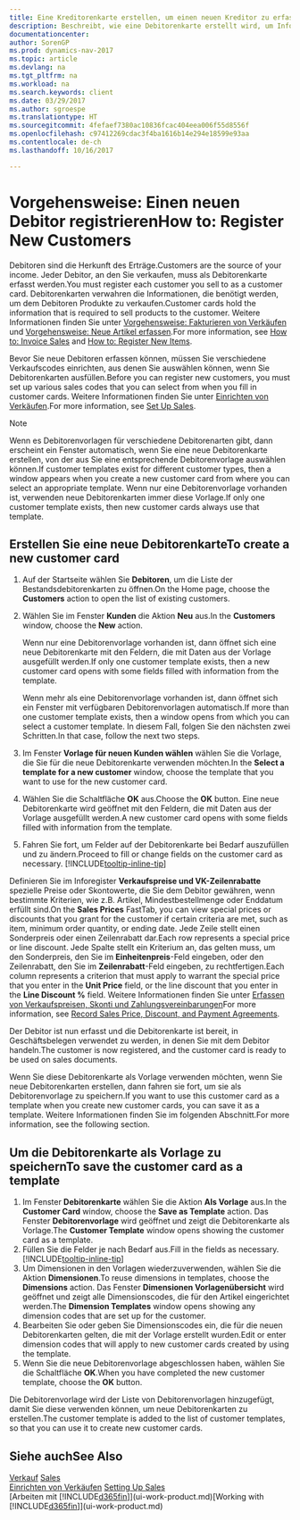```yaml
---
title: Eine Kreditorenkarte erstellen, um einen neuen Kreditor zu erfassen
description: Beschreibt, wie eine Debitorenkarte erstellt wird, um Informationen zu jedem neuen Debitor oder Clients zu erfassen, an die Sie verkaufen.
documentationcenter: 
author: SorenGP
ms.prod: dynamics-nav-2017
ms.topic: article
ms.devlang: na
ms.tgt_pltfrm: na
ms.workload: na
ms.search.keywords: client
ms.date: 03/29/2017
ms.author: sgroespe
ms.translationtype: HT
ms.sourcegitcommit: 4fefaef7380ac10836fcac404eea006f55d8556f
ms.openlocfilehash: c97412269cdac3f4ba1616b14e294e18599e93aa
ms.contentlocale: de-ch
ms.lasthandoff: 10/16/2017

---
```

# <a name="how-to-register-new-customers"></a><span data-ttu-id="28fe5-103">Vorgehensweise: Einen neuen Debitor registrieren</span><span class="sxs-lookup"><span data-stu-id="28fe5-103">How to: Register New Customers</span></span>
<span data-ttu-id="28fe5-104">Debitoren sind die Herkunft des Erträge.</span><span class="sxs-lookup"><span data-stu-id="28fe5-104">Customers are the source of your income.</span></span> <span data-ttu-id="28fe5-105">Jeder Debitor, an den Sie verkaufen, muss als Debitorenkarte erfasst werden.</span><span class="sxs-lookup"><span data-stu-id="28fe5-105">You must register each customer you sell to as a customer card.</span></span> <span data-ttu-id="28fe5-106">Debitorenkarten verwahren die Informationen, die benötigt werden, um dem Debitoren Produkte zu verkaufen.</span><span class="sxs-lookup"><span data-stu-id="28fe5-106">Customer cards hold the information that is required to sell products to the customer.</span></span> <span data-ttu-id="28fe5-107">Weitere Informationen finden Sie unter [Vorgehensweise: Fakturieren von Verkäufen](sales-how-invoice-sales.md) und [Vorgehensweise: Neue Artikel erfassen](inventory-how-register-new-items.md).</span><span class="sxs-lookup"><span data-stu-id="28fe5-107">For more information, see [How to: Invoice Sales](sales-how-invoice-sales.md) and [How to: Register New Items](inventory-how-register-new-items.md).</span></span>  

<span data-ttu-id="28fe5-108">Bevor Sie neue Debitoren erfassen können, müssen Sie verschiedene Verkaufscodes einrichten, aus denen Sie auswählen können, wenn Sie Debitorenkarten ausfüllen.</span><span class="sxs-lookup"><span data-stu-id="28fe5-108">Before you can register new customers, you must set up various sales codes that you can select from when you fill in customer cards.</span></span> <span data-ttu-id="28fe5-109">Weitere Informationen finden Sie unter [Einrichten von Verkäufen](sales-setup-sales.md).</span><span class="sxs-lookup"><span data-stu-id="28fe5-109">For more information, see [Set Up Sales](sales-setup-sales.md).</span></span>

> [!NOTE]  
>   <span data-ttu-id="28fe5-110">Wenn es Debitorenvorlagen für verschiedene Debitorenarten gibt, dann erscheint ein Fenster automatisch, wenn Sie eine neue Debitorenkarte erstellen, von der aus Sie eine entsprechende Debitorenvorlage auswählen können.</span><span class="sxs-lookup"><span data-stu-id="28fe5-110">If customer templates exist for different customer types, then a window appears when you create a new customer card from where you can select an appropriate template.</span></span> <span data-ttu-id="28fe5-111">Wenn nur eine Debitorenvorlage vorhanden ist, verwenden neue Debitorenkarten immer diese Vorlage.</span><span class="sxs-lookup"><span data-stu-id="28fe5-111">If only one customer template exists, then new customer cards always use that template.</span></span>

## <a name="to-create-a-new-customer-card"></a><span data-ttu-id="28fe5-112">Erstellen Sie eine neue Debitorenkarte</span><span class="sxs-lookup"><span data-stu-id="28fe5-112">To create a new customer card</span></span>
1. <span data-ttu-id="28fe5-113">Auf der Startseite wählen Sie **Debitoren**, um die Liste der Bestandsdebitorenkarten zu öffnen.</span><span class="sxs-lookup"><span data-stu-id="28fe5-113">On the Home page, choose the **Customers** action to open the list of existing customers.</span></span>  
2. <span data-ttu-id="28fe5-114">Wählen Sie im Fenster **Kunden** die Aktion **Neu** aus.</span><span class="sxs-lookup"><span data-stu-id="28fe5-114">In the **Customers** window, choose the **New** action.</span></span>

    <span data-ttu-id="28fe5-115">Wenn nur eine Debitorenvorlage vorhanden ist, dann öffnet sich eine neue Debitorenkarte mit den Feldern, die mit Daten aus der Vorlage ausgefüllt werden.</span><span class="sxs-lookup"><span data-stu-id="28fe5-115">If only one customer template exists, then a new customer card opens with some fields filled with information from the template.</span></span>

    <span data-ttu-id="28fe5-116">Wenn mehr als eine Debitorenvorlage vorhanden ist, dann öffnet sich ein Fenster mit verfügbaren Debitorenvorlagen automatisch.</span><span class="sxs-lookup"><span data-stu-id="28fe5-116">If more than one customer template exists, then a window opens from which you can select a customer template.</span></span> <span data-ttu-id="28fe5-117">In diesem Fall, folgen Sie den nächsten zwei Schritten.</span><span class="sxs-lookup"><span data-stu-id="28fe5-117">In that case, follow the next two steps.</span></span>
3. <span data-ttu-id="28fe5-118">Im Fenster **Vorlage für neuen Kunden wählen** wählen Sie die Vorlage, die Sie für die neue Debitorenkarte verwenden möchten.</span><span class="sxs-lookup"><span data-stu-id="28fe5-118">In the **Select a template for a new customer** window, choose the template that you want to use for the new customer card.</span></span>
4. <span data-ttu-id="28fe5-119">Wählen Sie die Schaltfläche **OK** aus.</span><span class="sxs-lookup"><span data-stu-id="28fe5-119">Choose the **OK** button.</span></span> <span data-ttu-id="28fe5-120">Eine neue Debitorenkarte wird geöffnet mit den Feldern, die mit Daten aus der Vorlage ausgefüllt werden.</span><span class="sxs-lookup"><span data-stu-id="28fe5-120">A new customer card opens with some fields filled with information from the template.</span></span>  
5. <span data-ttu-id="28fe5-121">Fahren Sie fort, um Felder auf der Debitorenkarte bei Bedarf auszufüllen und zu ändern.</span><span class="sxs-lookup"><span data-stu-id="28fe5-121">Proceed to fill or change fields on the customer card as necessary.</span></span> [!INCLUDE[tooltip-inline-tip](includes/tooltip-inline-tip_md.md)]

<span data-ttu-id="28fe5-122">Definieren Sie im Inforegister **Verkaufspreise und VK-Zeilenrabatte** spezielle Preise oder Skontowerte, die Sie dem Debitor gewähren, wenn bestimmte Kriterien, wie z.B. Artikel, Mindestbestellmenge oder Enddatum erfüllt sind.</span><span class="sxs-lookup"><span data-stu-id="28fe5-122">On the **Sales Prices** FastTab, you can view special prices or discounts that you grant for the customer if certain criteria are met, such as item, minimum order quantity, or ending date.</span></span> <span data-ttu-id="28fe5-123">Jede Zeile stellt einen Sonderpreis oder einen Zeilenrabatt dar.</span><span class="sxs-lookup"><span data-stu-id="28fe5-123">Each row represents a special price or line discount.</span></span> <span data-ttu-id="28fe5-124">Jede Spalte stellt ein Kriterium an, das gelten muss, um den Sonderpreis, den Sie im **Einheitenpreis**-Feld eingeben, oder den Zeilenrabatt, den Sie im **Zeilenrabatt**-Feld eingeben, zu rechtfertigen.</span><span class="sxs-lookup"><span data-stu-id="28fe5-124">Each column represents a criterion that must apply to warrant the special price that you enter in the **Unit Price** field, or the line discount that you enter in the **Line Discount %** field.</span></span> <span data-ttu-id="28fe5-125">Weitere Informationen finden Sie unter [Erfassen von Verkaufspreisen, Skonti und Zahlungsvereinbarungen](sales-how-record-sales-price-discount-payment-agreements.md)</span><span class="sxs-lookup"><span data-stu-id="28fe5-125">For more information, see [Record Sales Price, Discount, and Payment Agreements](sales-how-record-sales-price-discount-payment-agreements.md).</span></span>

<span data-ttu-id="28fe5-126">Der Debitor ist nun erfasst und die Debitorenkarte ist bereit, in Geschäftsbelegen verwendet zu werden, in denen Sie mit dem Debitor handeln.</span><span class="sxs-lookup"><span data-stu-id="28fe5-126">The customer is now registered, and the customer card is ready to be used on sales documents.</span></span>

<span data-ttu-id="28fe5-127">Wenn Sie diese Debitorenkarte als Vorlage verwenden möchten, wenn Sie neue Debitorenkarten erstellen, dann fahren sie fort, um sie als Debitorenvorlage zu speichern.</span><span class="sxs-lookup"><span data-stu-id="28fe5-127">If you want to use this customer card as a template when you create new customer cards, you can save it as a template.</span></span> <span data-ttu-id="28fe5-128">Weitere Informationen finden Sie im folgenden Abschnitt.</span><span class="sxs-lookup"><span data-stu-id="28fe5-128">For more information, see the following section.</span></span>

## <a name="to-save-the-customer-card-as-a-template"></a><span data-ttu-id="28fe5-129">Um die Debitorenkarte als Vorlage zu speichern</span><span class="sxs-lookup"><span data-stu-id="28fe5-129">To save the customer card as a template</span></span>
1. <span data-ttu-id="28fe5-130">Im Fenster **Debitorenkarte** wählen Sie die Aktion **Als Vorlage** aus.</span><span class="sxs-lookup"><span data-stu-id="28fe5-130">In the **Customer Card** window, choose the **Save as Template** action.</span></span> <span data-ttu-id="28fe5-131">Das Fenster **Debitorenvorlage** wird geöffnet und zeigt die Debitorenkarte als Vorlage.</span><span class="sxs-lookup"><span data-stu-id="28fe5-131">The **Customer Template** window opens showing the customer card as a template.</span></span>
2. <span data-ttu-id="28fe5-132">Füllen Sie die Felder je nach Bedarf aus.</span><span class="sxs-lookup"><span data-stu-id="28fe5-132">Fill in the fields as necessary.</span></span> [!INCLUDE[tooltip-inline-tip](includes/tooltip-inline-tip_md.md)]
3. <span data-ttu-id="28fe5-133">Um Dimensionen in den Vorlagen wiederzuverwenden, wählen Sie die Aktion **Dimensionen**.</span><span class="sxs-lookup"><span data-stu-id="28fe5-133">To reuse dimensions in templates, choose the **Dimensions** action.</span></span> <span data-ttu-id="28fe5-134">Das Fenster **Dimensionen Vorlagenübersicht** wird geöffnet und zeigt alle Dimensionscodes, die für den Artikel eingerichtet werden.</span><span class="sxs-lookup"><span data-stu-id="28fe5-134">The **Dimension Templates** window opens showing any dimension codes that are set up for the customer.</span></span>
4. <span data-ttu-id="28fe5-135">Bearbeiten Sie oder geben Sie Dimensionscodes ein, die für die neuen Debitorenkarten gelten, die mit der Vorlage erstellt wurden.</span><span class="sxs-lookup"><span data-stu-id="28fe5-135">Edit or enter dimension codes that will apply to new customer cards created by using the template.</span></span>  
5. <span data-ttu-id="28fe5-136">Wenn Sie die neue Debitorenvorlage abgeschlossen haben, wählen Sie die Schaltfläche **OK**.</span><span class="sxs-lookup"><span data-stu-id="28fe5-136">When you have completed the new customer template, choose the **OK** button.</span></span>

<span data-ttu-id="28fe5-137">Die Debitorenvorlage wird der Liste von Debitorenvorlagen hinzugefügt, damit Sie diese verwenden können, um neue Debitorenkarten zu erstellen.</span><span class="sxs-lookup"><span data-stu-id="28fe5-137">The customer template is added to the list of customer templates, so that you can use it to create new customer cards.</span></span>

## <a name="see-also"></a><span data-ttu-id="28fe5-138">Siehe auch</span><span class="sxs-lookup"><span data-stu-id="28fe5-138">See Also</span></span>
<span data-ttu-id="28fe5-139">[Verkauf](sales-manage-sales.md)  </span><span class="sxs-lookup"><span data-stu-id="28fe5-139">[Sales](sales-manage-sales.md)  </span></span>  
<span data-ttu-id="28fe5-140">[Einrichten von Verkäufen](sales-setup-sales.md)  </span><span class="sxs-lookup"><span data-stu-id="28fe5-140">[Setting Up Sales](sales-setup-sales.md)  </span></span>  
<span data-ttu-id="28fe5-141">[Arbeiten mit [!INCLUDE[d365fin](includes/d365fin_md.md)]](ui-work-product.md)</span><span class="sxs-lookup"><span data-stu-id="28fe5-141">[Working with [!INCLUDE[d365fin](includes/d365fin_md.md)]](ui-work-product.md)</span></span>

